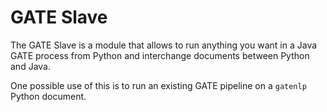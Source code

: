 # GATE Slave

The GATE Slave is a module that allows to run anything you want in a Java GATE process from Python and interchange documents between Python and Java.

One possible use of this is to run an existing GATE pipeline on a `gatenlp` Python document. 